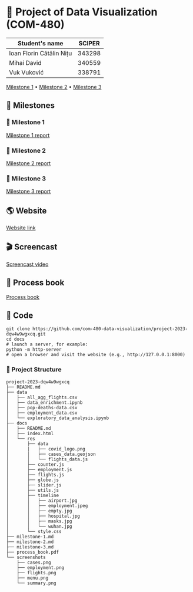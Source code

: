 # 🦠 Project of Data Visualization (COM-480)

| Student's name           | SCIPER |
| ------------------------ | ------ |
| Ioan Florin Cătălin Nițu | 343298 |
| Mihai David              | 340559 |
| Vuk Vuković              | 338791 |

[Milestone 1](#-milestone-1) • [Milestone 2](#-milestone-2) • [Milestone 3](#-milestone-3)

## 🎒 Milestones

### 📘 Milestone 1

[Milestone 1 report](milestone-1.md)

### 📙 Milestone 2

[Milestone 2 report](milestone-2.md)

### 📗 Milestone 3

[Milestone 3 report](milestone-3.md)

## 🌎 Website

[Website link](https://com-480-data-visualization.github.io/project-2023-dqw4w9wgxcq/)

## 🎬 Screencast

[Screencast video](https://www.youtube.com/watch?v=qjn__BGkVL0)

## 📖 Process book

[Process book](process_book.pdf)

## 🚀 Code

```
git clone https://github.com/com-480-data-visualization/project-2023-dqw4w9wgxcq.git
cd docs
# launch a server, for example:
python -m http-server
# open a browser and visit the website (e.g., http://127.0.0.1:8000)
```

### 📁 Project Structure

```
project-2023-dqw4w9wgxcq
├── README.md
├── data
│   ├── all_agg_flights.csv
│   ├── data_enrichment.ipynb
│   ├── pop-deaths-data.csv
│   ├── employment_data.csv
│   └── exploratory_data_analysis.ipynb
├── docs
│   ├── README.md
│   ├── index.html
│   └── res
│       ├── data
│       |   ├── covid_logo.png
│       │   ├── cases_data.geojson
│       │   └── flights_data.js
│       ├── counter.js
│       ├── employment.js
│       ├── flights.js
│       ├── globe.js
│       ├── slider.js
│       ├── utils.js
│       ├── timeline
│       │   ├── airport.jpg
│       │   ├── employment.jpeg
│       │   ├── empty.jpg
│       │   ├── hospital.jpg
│       │   ├── masks.jpg
│       │   └── wuhan.jpg
│       └── style.css
├── milestone-1.md
├── milestone-2.md
├── milestone-3.md
├── process_book.pdf
└── screenshots
    ├── cases.png
    ├── employment.png
    ├── flights.png
    ├── menu.png
    └── summary.png
```
